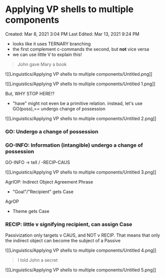 # Applying VP shells to multiple components

Created: Mar 8, 2021 3:04 PM
Last Edited: Mar 13, 2021 9:24 PM

- looks like it uses TERNARY branching
- the first complement c-commands the second, but **not** vice versa
- we can use little V to explain this!

> John gave Mary a book

![[Linguistics/Applying VP shells to multiple components/Untitled.png]]

![[Linguistics/Applying VP shells to multiple components/Untitled 1.png]]

But, WHY STOP HERE!?

- "have" might not even be a primitive relation. instead, let's use GO(poss),== undergo change of possession

![[Linguistics/Applying VP shells to multiple components/Untitled 2.png]]

### GO: Undergo a change of possession

### GO-INFO: Information (intangible) undergo a change of possession

GO-INFO → tell / -RECIP-CAUS

![[Linguistics/Applying VP shells to multiple components/Untitled 3.png]]

AgrIOP: Indirect Object Agreement Phrase

- "Goal"/"Recipient" gets Case

AgrOP

- Theme gets Case

### RECIP: little v signifying recipient, can assign Case

Passivization only targets v CAUS, and NOT v RECIP. That means that only the indirect object can become the subject of a Passive

![[Linguistics/Applying VP shells to multiple components/Untitled 4.png]]

> I told John a secret

![[Linguistics/Applying VP shells to multiple components/Untitled 5.png]]